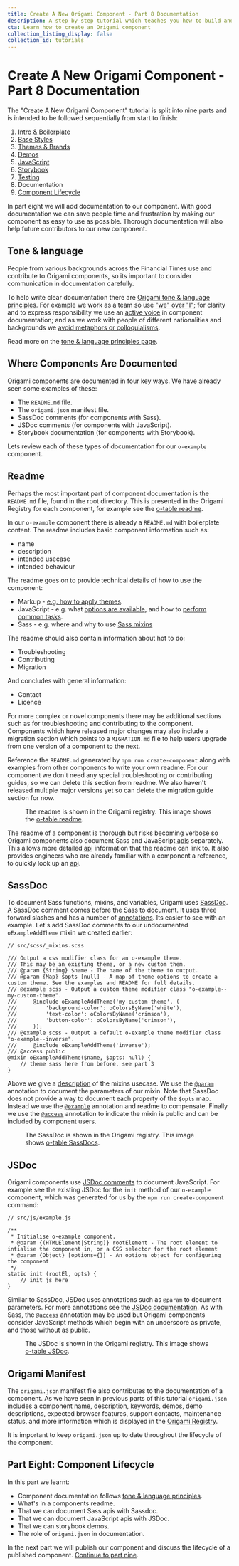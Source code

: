 ```yaml
---
title: Create A New Origami Component - Part 8 Documentation
description: A step-by-step tutorial which teaches you how to build and deploy a new Origami component.
cta: Learn how to create an Origami component
collection_listing_display: false
collection_id: tutorials
---
```


# Create A New Origami Component - Part 8 Documentation

The "Create A New Origami Component" tutorial is split into nine parts and is intended to be followed sequentially from start to finish:

1. [Intro & Boilerplate](/documentation/tutorials/create-a-new-component-part-1/)
2. [Base Styles](/documentation/tutorials/create-a-new-component-part-2/)
3. [Themes & Brands](/documentation/tutorials/create-a-new-component-part-3/)
4. [Demos](/documentation/tutorials/create-a-new-component-part-4/)
5. [JavaScript](/documentation/tutorials/create-a-new-component-part-5/)
6. [Storybook](/documentation/tutorials/create-a-new-component-part-6/)
7. [Testing](/documentation/tutorials/create-a-new-component-part-7/)
8. Documentation
9. [Component Lifecycle](/documentation/tutorials/create-a-new-component-part-9/)

In part eight we will add documentation to our component. With good documentation we can save people time and frustration by making our component as easy to use as possible. Thorough documentation will also help future contributors to our new component.

## Tone & language

People from various backgrounds across the Financial Times use and contribute to Origami components, so its important to consider communication in documentation carefully.

To help write clear documentation there are [Origami tone & language principles](/documentation/principles/tone-and-language/). For example we work as a team so use ["we" over "I"](/documentation/principles/tone-and-language/#prefer-we-to-i); for clarity and to express responsibility we use an [active voice](/documentation/principles/tone-and-language/#use-the-active-voice) in component documentation; and as we work with people of different nationalities and backgrounds we [avoid metaphors or colloquialisms](/documentation/principles/tone-and-language/#avoid-metaphors-or-colloquialisms).

Read more on the [tone & language principles page](/documentation/principles/tone-and-language/).

## Where Components Are Documented

Origami components are documented in four key ways. We have already seen some examples of these:

- The `README.md` file.
- The `origami.json` manifest file.
- SassDoc comments (for components with Sass).
- JSDoc comments (for components with JavaScript).
- Storybook documentation (for components with Storybook).

Lets review each of these types of documentation for our `o-example` component.

## Readme

Perhaps the most important part of component documentation is the `README.md` file, found in the root directory. This is presented in the Origami Registry for each component, for example see the [o-table readme](https://registry.origami.ft.com/components/o-table/readme).

In our `o-example` component there is already a `README.md` with boilerplate content. The readme includes basic component information such as:

- name
- description
- intended usecase
- intended behaviour

The readme goes on to provide technical details of how to use the component:

- Markup - [e.g. how to apply themes](https://registry.origami.ft.com/components/o-buttons@6.0.15/readme?brand=core#themes).
- JavaScript - e.g. what [options are available](https://registry.origami.ft.com/components/o-table@8.1.2/readme?brand=core#javascript), and how to [perform common tasks](https://registry.origami.ft.com/components/o-forms@8.3.10/readme?brand=core#state).
- Sass - e.g. where and why to use [Sass mixins](https://registry.origami.ft.com/components/o-typography@6.4.3/readme?brand=core#sass)

The readme should also contain information about hot to do:

- Troubleshooting
- Contributing
- Migration

And concludes with general information:

- Contact
- Licence

For more complex or novel components there may be additional sections such as for troubleshooting and contributing to the component. Components which have released major changes may also include a migration section which points to a `MIGRATION.md` file to help users upgrade from one version of a component to the next.

Reference the `README.md` generated by `npm run create-component` along with examples from other components to write your own readme. For our component we don't need any special troubleshooting or contributing guides, so we can delete this section from readme. We also haven't released multiple major versions yet so can delete the migration guide section for now.

<figure>
	<img alt="" src="/assets/images/tutorial-new-component/hello-world-demo-16-docs.png" />
	<figcaption>
        The readme is shown in the Origami registry. This image shows the <a href="https://registry.origami.ft.com/components/o-table@8.1.2/readme?brand=core">o-table readme</a>.
	</figcaption>
</figure>

The readme of a component is thorough but risks becoming verbose so Origami components also document Sass and JavaScript <abbr title="application programming interfaces">apis</abbr> separately. This allows more detailed <abbr title="application programming interface">api</abbr> information that the readme can link to. It also provides engineers who are already familiar with a component a reference, to quickly look up an <abbr title="application programming interface">api</abbr>.

## SassDoc

To document Sass functions, mixins, and variables, Origami uses [SassDoc](http://sassdoc.com/). A SassDoc comment comes before the Sass to document. It uses three forward slashes and has a number of [annotations](sassdoc.com/annotations/). Its easier to see with an example. Let's add SassDoc comments to our undocumented `oExampleAddTheme` mixin we created earlier:

<pre><code class="o-syntax-highlight--scss">// src/scss/_mixins.scss

/// Output a css modifier class for an o-example theme.
/// This may be an existing theme, or a new custom them.
/// @param {String} $name - The name of the theme to output.
/// @param {Map} $opts [null] - A map of theme options to create a custom theme. See the examples and README for full details.
/// @example scss - Output a custom theme modifier class "o-example--my-custom-theme".
///     @include oExampleAddTheme('my-custom-theme', (
///     	'background-color': oColorsByName('white'),
///     	'text-color': oColorsByName('crimson'),
///     	'button-color': oColorsByName('crimson'),
///     ));
/// @example scss - Output a default o-example theme modifier class "o-example--inverse".
///     @include oExampleAddTheme('inverse');
/// @access public
@mixin oExampleAddTheme($name, $opts: null) {
    // theme sass here from before, see part 3
}
</code></pre>

Above we give a [description](http://sassdoc.com/annotations/#description) of the mixins usecase. We use the [`@param`](http://sassdoc.com/annotations/#parameter) annotation to document the parameters of our mixin. Note that SassDoc does not provide a way to document each property of the `$opts` map. Instead we use the [`@example`](http://sassdoc.com/annotations/#example) annotation and readme to compensate. Finally we use the [`@access`](http://sassdoc.com/annotations/#access) annotation to indicate the mixin is public and can be included by component users.

<figure>
	<img alt="" src="/assets/images/tutorial-new-component/hello-world-demo-17-docs.png" />
	<figcaption>
        The SassDoc is shown in the Origami registry. This image shows <a href="https://registry.origami.ft.com/components/o-table@8.1.2/sassdoc?brand=core">o-table SassDocs</a>.
	</figcaption>
</figure>

## JSDoc

Origami components use [JSDoc comments](https://jsdoc.app/about-getting-started.html) to document JavaScript. For example see the existing JSDoc for the `init` method of our `o-example` component, which was generated for us by the `npm run create-component` command:

<pre><code class="o-syntax-highlight--js">// src/js/example.js

/**
 * Initialise o-example component.
 * @param {(HTMLElement|String)} rootElement - The root element to intialise the component in, or a CSS selector for the root element
 * @param {Object} [options={}] - An options object for configuring the component
 */
static init (rootEl, opts) {
	// init js here
}</code></pre>

Similar to SassDoc, JSDoc uses annotations such as `@param` to document parameters. For more annotations see the [JSDoc documentation](https://jsdoc.app). As with Sass, the [`@access`](https://jsdoc.app/tags-access.html) annotation may be used but Origami components consider JavaScript methods which begin with an underscore as private, and those without as public.

<figure>
	<img alt="" src="/assets/images/tutorial-new-component/hello-world-demo-18-docs.png" />
	<figcaption>
        The JSDoc is shown in the Origami registry. This image shows <a href="https://registry.origami.ft.com/components/o-table@8.1.2/jsdoc?brand=core">o-table JSDoc</a>.
	</figcaption>
</figure>

## Origami Manifest

The `origami.json` manifest file also contributes to the documentation of a component. As we have seen in previous parts of this tutorial `origami.json` includes a component name, description, keywords, demos, demo descriptions, expected browser features, support contacts, maintenance status, and more information which is displayed in the [Origami Registry](https://registry.origami.ft.com/components/).

It is important to keep `origami.json` up to date throughout the lifecycle of the component.

## Part Eight: Component Lifecycle

In this part we learnt:

- Component documentation follows [tone & language principles](/documentation/principles/tone-and-language/).
- What's in a components readme.
- That we can document Sass apis with Sassdoc.
- That we can document JavaScript apis with JSDoc.
- That we can storybook demos.
- The role of `origami.json` in documentation.

In the next part we will publish our component and discuss the lifecycle of a published component. [Continue to part nine](/documentation/tutorials/create-a-new-component-part-9).
